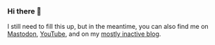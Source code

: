 ### Hi there 👋

I still need to fill this up, but in the meantime, you can also find me on <a rel="me" href="https://hachyderm.io/@stefandesu">Mastodon</a>, <a rel="me" href="https://youtube.com/@stefandesu">YouTube</a>, and on my [mostly inactive blog](https://exo.pm).

<!--
**stefandesu/stefandesu** is a ✨ _special_ ✨ repository because its `README.md` (this file) appears on your GitHub profile.

Here are some ideas to get you started:

- 🔭 I’m currently working on ...
- 🌱 I’m currently learning ...
- 👯 I’m looking to collaborate on ...
- 🤔 I’m looking for help with ...
- 💬 Ask me about ...
- 📫 How to reach me: ...
- 😄 Pronouns: ...
- ⚡ Fun fact: ...
-->
